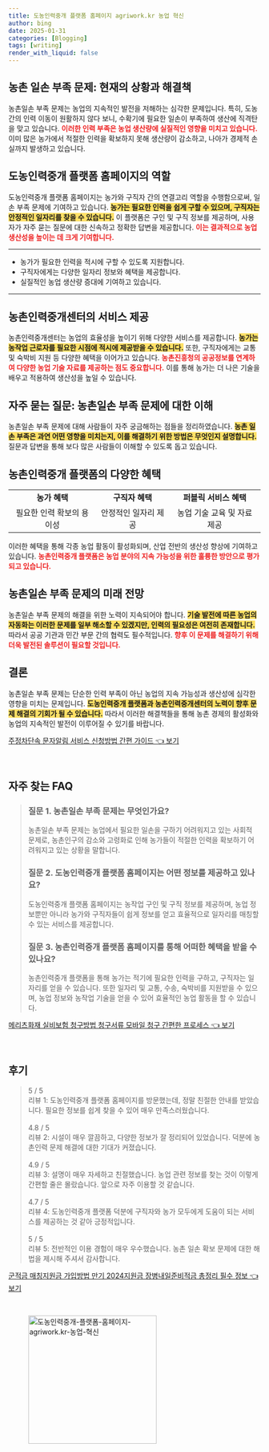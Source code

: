 ```yaml
---
title: 도농인력중개 플랫폼 홈페이지 agriwork.kr 농업 혁신
author: bing
date: 2025-01-31
categories: [Blogging]
tags: [writing]
render_with_liquid: false
---
```



<h2 id='농촌일손부족문제'>농촌 일손 부족 문제: 현재의 상황과 해결책</h2>

<p>농촌일손 부족 문제는 농업의 지속적인 발전을 저해하는 심각한 문제입니다. 특히, 도농 간의 인력 이동이 원활하지 않다 보니, 수확기에 필요한 일손이 부족하여 생산에 직격탄을 맞고 있습니다. <b><span style="color: #ee2323;">이러한 인력 부족은 농업 생산량에 실질적인 영향을 미치고 있습니다.</span></b> 이미 많은 농가에서 적절한 인력을 확보하지 못해 생산량이 감소하고, 나아가 경제적 손실까지 발생하고 있습니다.</p>

<h2 id='도농인력중개플랫폼'>도농인력중개 플랫폼 홈페이지의 역할</h2>

<p>도농인력중개 플랫폼 홈페이지는 농가와 구직자 간의 연결고리 역할을 수행함으로써, 일손 부족 문제에 기여하고 있습니다. <b><span style="background-color: #ffe066;">농가는 필요한 인력을 쉽게 구할 수 있으며, 구직자는 안정적인 일자리를 찾을 수 있습니다.</span></b> 이 플랫폼은 구인 및 구직 정보를 제공하며, 사용자가 자주 묻는 질문에 대한 신속하고 정확한 답변을 제공합니다. <b><span style="color: #ee2323;">이는 결과적으로 농업 생산성을 높이는 데 크게 기여합니다.</span></b></p>

<hr />

<ul>
    <li>농가가 필요한 인력을 적시에 구할 수 있도록 지원합니다.</li>
    <li>구직자에게는 다양한 일자리 정보와 혜택을 제공합니다.</li>
    <li>실질적인 농업 생산량 증대에 기여하고 있습니다.</li>
</ul>

<hr />

<h2 id='농촌인력중개센터'>농촌인력중개센터의 서비스 제공</h2>

<p>농촌인력중개센터는 농업의 효율성을 높이기 위해 다양한 서비스를 제공합니다. <b><span style="background-color: #ffe066;">농가는 농작업 근로자를 필요한 시점에 적시에 제공받을 수 있습니다.</span></b> 또한, 구직자에게는 교통 및 숙박비 지원 등 다양한 혜택을 이어가고 있습니다. <b><span style="color: #ee2323;">농촌진흥청의 공공정보를 연계하여 다양한 농업 기술 자료를 제공하는 점도 중요합니다.</span></b> 이를 통해 농가는 더 나은 기술을 배우고 적용하여 생산성을 높일 수 있습니다.</p>

<h2 id='자주묻는질문'>자주 묻는 질문: 농촌일손 부족 문제에 대한 이해</h2>

<p>농촌일손 부족 문제에 대해 사람들이 자주 궁금해하는 점들을 정리하였습니다. <b><span style="background-color: #ffe066;">농촌 일손 부족은 과연 어떤 영향을 미치는지, 이를 해결하기 위한 방법은 무엇인지 설명합니다.</span></b> 질문과 답변을 통해 보다 많은 사람들이 이해할 수 있도록 돕고 있습니다.</p>

<h2 id='혜택'>농촌인력중개 플랫폼의 다양한 혜택</h2>

<table>
    <tr>
        <td style="text-align: center; height: 17px;"><b>농가 혜택</b></td>
        <td style="text-align: center; height: 17px;"><b>구직자 혜택</b></td>
        <td style="text-align: center; height: 17px;"><b>퍼블릭 서비스 혜택</b></td>
    </tr>
    <tr>
        <td style="text-align: center; height: 17px;">필요한 인력 확보의 용이성</td>
        <td style="text-align: center; height: 17px;">안정적인 일자리 제공</td>
        <td style="text-align: center; height: 17px;">농업 기술 교육 및 자료 제공</td>
    </tr>
</table>

<p>이러한 혜택을 통해 각종 농업 활동이 활성화되며, 산업 전반의 생산성 향상에 기여하고 있습니다. <b><span style="color: #ee2323;">농촌인력중개 플랫폼은 농업 분야의 지속 가능성을 위한 훌륭한 방안으로 평가되고 있습니다.</span></b></p>

<h2 id='미래전망'>농촌일손 부족 문제의 미래 전망</h2>

<p>농촌일손 부족 문제의 해결을 위한 노력이 지속되어야 합니다. <b><span style="background-color: #ffe066;">기술 발전에 따른 농업의 자동화는 이러한 문제를 일부 해소할 수 있겠지만, 인력의 필요성은 여전히 존재합니다.</span></b> 따라서 공공 기관과 민간 부문 간의 협력도 필수적입니다. <b><span style="color: #ee2323;">향후 이 문제를 해결하기 위해 더욱 발전된 솔루션이 필요할 것입니다.</span></b></p>

<h2 id='결론'>결론</h2>

<p>농촌일손 부족 문제는 단순한 인력 부족이 아닌 농업의 지속 가능성과 생산성에 심각한 영향을 미치는 문제입니다. <b><span style="background-color: #ffe066;">도농인력중개 플랫폼과 농촌인력중개센터의 노력이 향후 문제 해결의 기회가 될 수 있습니다.</span></b> 따라서 이러한 해결책들을 통해 농촌 경제의 활성화와 농업의 지속적인 발전이 이루어질 수 있기를 바랍니다.</p>


<p><a class="click-button" title="주정차단속 문자알림 서비스 신청방법 간편 가이드" href="https://24nara.github.io/posts/%EC%A3%BC%EC%A0%95%EC%B0%A8%EB%8B%A8%EC%86%8D-%EB%AC%B8%EC%9E%90%EC%95%8C%EB%A6%BC-%EC%84%9C%EB%B9%84%EC%8A%A4-%EC%8B%A0%EC%B2%AD%EB%B0%A9%EB%B2%95-%EA%B0%84%ED%8E%B8-%EA%B0%80%EC%9D%B4%EB%93%9C/" rel="dofollow">주정차단속 문자알림 서비스 신청방법 간편 가이드 👈 보기</a></p><br>
<h2 id='자주_찾는_FAQ'>자주 찾는 FAQ</h2>
<div itemscope="" itemtype="https://schema.org/FAQPage"> 
<blockquote> 
<div itemscope="" itemprop="mainEntity" itemtype="https://schema.org/Question"> 
<h3 itemprop="name">질문 1. 농촌일손 부족 문제는 무엇인가요?</h3> 
<div itemscope="" itemprop="acceptedAnswer" itemtype="https://schema.org/Answer"> 
<span itemprop="text"> 
<p>농촌일손 부족 문제는 농업에서 필요한 일손을 구하기 어려워지고 있는 사회적 문제로, 농촌인구의 감소와 고령화로 인해 농가들이 적절한 인력을 확보하기 어려워지고 있는 상황을 말합니다.</p> 
</span> 
</div> 
</div> 

<div itemscope="" itemprop="mainEntity" itemtype="https://schema.org/Question"> 
<h3 itemprop="name">질문 2. 도농인력중개 플랫폼 홈페이지는 어떤 정보를 제공하고 있나요?</h3> 
<div itemscope="" itemprop="acceptedAnswer" itemtype="https://schema.org/Answer"> 
<span itemprop="text"> 
<p>도농인력중개 플랫폼 홈페이지는 농작업 구인 및 구직 정보를 제공하며, 농업 정보뿐만 아니라 농가와 구직자들이 쉽게 정보를 얻고 효율적으로 일자리를 매칭할 수 있는 서비스를 제공합니다.</p> 
</span> 
</div> 
</div> 

<div itemscope="" itemprop="mainEntity" itemtype="https://schema.org/Question"> 
<h3 itemprop="name">질문 3. 농촌인력중개 플랫폼 홈페이지를 통해 어떠한 혜택을 받을 수 있나요?</h3> 
<div itemscope="" itemprop="acceptedAnswer" itemtype="https://schema.org/Answer"> 
<span itemprop="text"> 
<p>농촌인력중개 플랫폼을 통해 농가는 적기에 필요한 인력을 구하고, 구직자는 일자리를 얻을 수 있습니다. 또한 일자리 및 교통, 수송, 숙박비를 지원받을 수 있으며, 농업 정보와 농작업 기술을 얻을 수 있어 효율적인 농업 활동을 할 수 있습니다.</p> 
</span> 
</div> 
</div> 

</blockquote> 
</div>
<p><a class="click-button" title="메리츠화재 실비보험 청구방법 청구서류 모바일 청구 간편한 프로세스" href="https://24nara.github.io/posts/%EB%A9%94%EB%A6%AC%EC%B8%A0%ED%99%94%EC%9E%AC-%EC%8B%A4%EB%B9%84%EB%B3%B4%ED%97%98-%EC%B2%AD%EA%B5%AC%EB%B0%A9%EB%B2%95-%EC%B2%AD%EA%B5%AC%EC%84%9C%EB%A5%98-%EB%AA%A8%EB%B0%94%EC%9D%BC-%EC%B2%AD%EA%B5%AC-%EA%B0%84%ED%8E%B8%ED%95%9C-%ED%94%84%EB%A1%9C%EC%84%B8%EC%8A%A4/" rel="dofollow">메리츠화재 실비보험 청구방법 청구서류 모바일 청구 간편한 프로세스 👈 보기</a></p><br>
<h2 id='후기'>후기</h2>
<div itemscope itemtype="https://schema.org/Product">
  <blockquote>
  <div itemprop="review" itemscope itemtype="https://schema.org/Review">
      <div itemprop="reviewRating" itemscope itemtype="https://schema.org/Rating"> <span itemprop="ratingValue">5</span> / <span itemprop="bestRating">5</span> </div>
      <span itemprop="reviewBody">리뷰 1: 도농인력중개 플랫폼 홈페이지를 방문했는데, 정말 친절한 안내를 받았습니다. 필요한 정보를 쉽게 찾을 수 있어 매우 만족스러웠습니다.</span>
  </div>
  <br>
  <div itemprop="review" itemscope itemtype="https://schema.org/Review">
      <div itemprop="reviewRating" itemscope itemtype="https://schema.org/Rating"> <span itemprop="ratingValue">4.8</span> / <span itemprop="bestRating">5</span> </div>
      <span itemprop="reviewBody">리뷰 2: 시설이 매우 깔끔하고, 다양한 정보가 잘 정리되어 있었습니다. 덕분에 농촌인력 문제 해결에 대한 기대가 커졌습니다.</span>
  </div>
  <br>
  <div itemprop="review" itemscope itemtype="https://schema.org/Review">
      <div itemprop="reviewRating" itemscope itemtype="https://schema.org/Rating"> <span itemprop="ratingValue">4.9</span> / <span itemprop="bestRating">5</span> </div>
      <span itemprop="reviewBody">리뷰 3: 설명이 매우 자세하고 친절했습니다. 농업 관련 정보를 찾는 것이 이렇게 간편할 줄은 몰랐습니다. 앞으로 자주 이용할 것 같습니다.</span>
  </div>
  <br>
  <div itemprop="review" itemscope itemtype="https://schema.org/Review">
      <div itemprop="reviewRating" itemscope itemtype="https://schema.org/Rating"> <span itemprop="ratingValue">4.7</span> / <span itemprop="bestRating">5</span> </div>
      <span itemprop="reviewBody">리뷰 4: 도농인력중개 플랫폼 덕분에 구직자와 농가 모두에게 도움이 되는 서비스를 제공하는 것 같아 긍정적입니다.</span>
  </div>
  <br>
  <div itemprop="review" itemscope itemtype="https://schema.org/Review">
      <div itemprop="reviewRating" itemscope itemtype="https://schema.org/Rating"> <span itemprop="ratingValue">5</span> / <span itemprop="bestRating">5</span> </div>
      <span itemprop="reviewBody">리뷰 5: 전반적인 이용 경험이 매우 우수했습니다. 농촌 일손 확보 문제에 대한 해법을 제시해 주셔서 감사합니다.</span>
  </div>
  </blockquote>
</div>
<p><a class="click-button" title="군적금 매칭지원금 가입방법 만기 2024지원금 장병내일준비적금 총정리 필수 정보" href="https://24nara.github.io/posts/%EA%B5%B0%EC%A0%81%EA%B8%88-%EB%A7%A4%EC%B9%AD%EC%A7%80%EC%9B%90%EA%B8%88-%EA%B0%80%EC%9E%85%EB%B0%A9%EB%B2%95-%EB%A7%8C%EA%B8%B0-2024%EC%A7%80%EC%9B%90%EA%B8%88-%EC%9E%A5%EB%B3%91%EB%82%B4%EC%9D%BC%EC%A4%80%EB%B9%84%EC%A0%81%EA%B8%88-%EC%B4%9D%EC%A0%95%EB%A6%AC-%ED%95%84%EC%88%98-%EC%A0%95%EB%B3%B4/" rel="dofollow">군적금 매칭지원금 가입방법 만기 2024지원금 장병내일준비적금 총정리 필수 정보 👈 보기</a></p><br>
<figure class="image"><img src="https://24nara.github.io/assets/img/thumbnail/도농인력중개-플랫폼-홈페이지-agriwork.kr-농업-혁신.webp" alt="도농인력중개-플랫폼-홈페이지-agriwork.kr-농업-혁신" width="256" height="256"></figure>